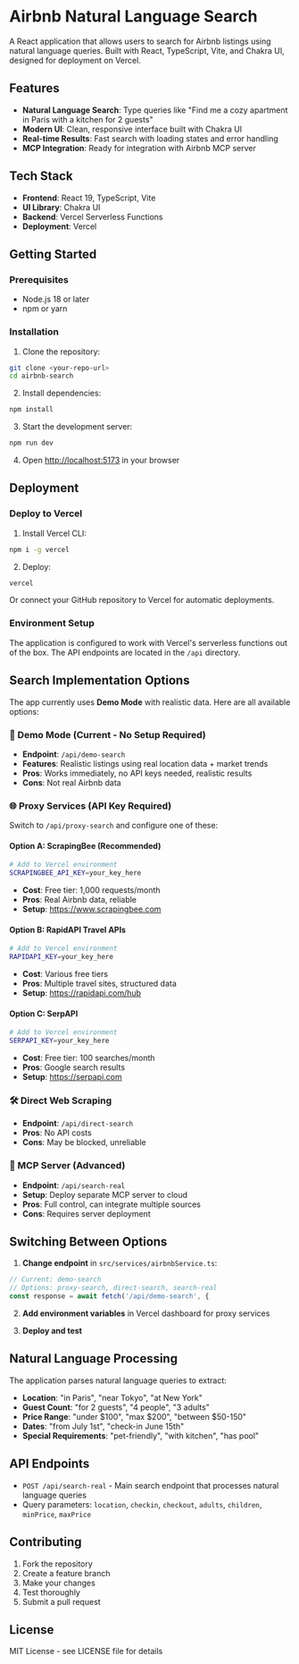 # Airbnb Natural Language Search

A React application that allows users to search for Airbnb listings using natural language queries. Built with React, TypeScript, Vite, and Chakra UI, designed for deployment on Vercel.

## Features

- **Natural Language Search**: Type queries like "Find me a cozy apartment in Paris with a kitchen for 2 guests"
- **Modern UI**: Clean, responsive interface built with Chakra UI
- **Real-time Results**: Fast search with loading states and error handling
- **MCP Integration**: Ready for integration with Airbnb MCP server

## Tech Stack

- **Frontend**: React 19, TypeScript, Vite
- **UI Library**: Chakra UI
- **Backend**: Vercel Serverless Functions
- **Deployment**: Vercel

## Getting Started

### Prerequisites

- Node.js 18 or later
- npm or yarn

### Installation

1. Clone the repository:
```bash
git clone <your-repo-url>
cd airbnb-search
```

2. Install dependencies:
```bash
npm install
```

3. Start the development server:
```bash
npm run dev
```

4. Open [http://localhost:5173](http://localhost:5173) in your browser

## Deployment

### Deploy to Vercel

1. Install Vercel CLI:
```bash
npm i -g vercel
```

2. Deploy:
```bash
vercel
```

Or connect your GitHub repository to Vercel for automatic deployments.

### Environment Setup

The application is configured to work with Vercel's serverless functions out of the box. The API endpoints are located in the `/api` directory.

## Search Implementation Options

The app currently uses **Demo Mode** with realistic data. Here are all available options:

### 🎯 Demo Mode (Current - No Setup Required)
- **Endpoint**: `/api/demo-search`
- **Features**: Realistic listings using real location data + market trends
- **Pros**: Works immediately, no API keys needed, realistic results
- **Cons**: Not real Airbnb data

### 🌐 Proxy Services (API Key Required)
Switch to `/api/proxy-search` and configure one of these:

#### Option A: ScrapingBee (Recommended)
```bash
# Add to Vercel environment
SCRAPINGBEE_API_KEY=your_key_here
```
- **Cost**: Free tier: 1,000 requests/month
- **Pros**: Real Airbnb data, reliable
- **Setup**: https://www.scrapingbee.com

#### Option B: RapidAPI Travel APIs
```bash
# Add to Vercel environment  
RAPIDAPI_KEY=your_key_here
```
- **Cost**: Various free tiers
- **Pros**: Multiple travel sites, structured data
- **Setup**: https://rapidapi.com/hub

#### Option C: SerpAPI
```bash
# Add to Vercel environment
SERPAPI_KEY=your_key_here  
```
- **Cost**: Free tier: 100 searches/month
- **Pros**: Google search results
- **Setup**: https://serpapi.com

### 🛠️ Direct Web Scraping
- **Endpoint**: `/api/direct-search` 
- **Pros**: No API costs
- **Cons**: May be blocked, unreliable

### 🔧 MCP Server (Advanced)
- **Endpoint**: `/api/search-real`
- **Setup**: Deploy separate MCP server to cloud
- **Pros**: Full control, can integrate multiple sources
- **Cons**: Requires server deployment

## Switching Between Options

1. **Change endpoint** in `src/services/airbnbService.ts`:
```typescript
// Current: demo-search
// Options: proxy-search, direct-search, search-real
const response = await fetch('/api/demo-search', {
```

2. **Add environment variables** in Vercel dashboard for proxy services

3. **Deploy and test**

## Natural Language Processing

The application parses natural language queries to extract:

- **Location**: "in Paris", "near Tokyo", "at New York"
- **Guest Count**: "for 2 guests", "4 people", "3 adults"
- **Price Range**: "under $100", "max $200", "between $50-150"
- **Dates**: "from July 1st", "check-in June 15th"
- **Special Requirements**: "pet-friendly", "with kitchen", "has pool"

## API Endpoints

- `POST /api/search-real` - Main search endpoint that processes natural language queries
- Query parameters: `location`, `checkin`, `checkout`, `adults`, `children`, `minPrice`, `maxPrice`

## Contributing

1. Fork the repository
2. Create a feature branch
3. Make your changes
4. Test thoroughly
5. Submit a pull request

## License

MIT License - see LICENSE file for details
